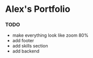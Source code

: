 # Alex's Portfolio

### TODO ###
- make everything look like zoom 80%
- add footer
- add skills section
- add backend